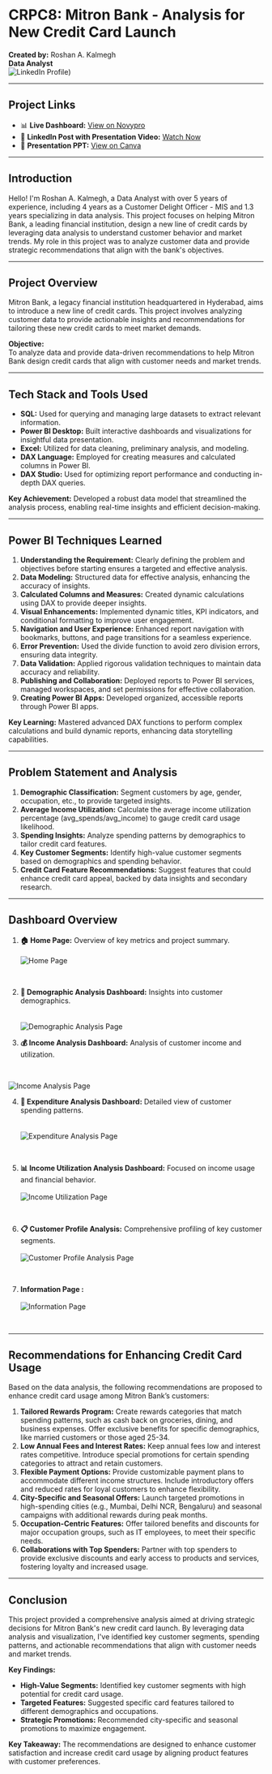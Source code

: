 # CRPC8: Mitron Bank - Analysis for New Credit Card Launch

**Created by:** Roshan A. Kalmegh  
**Data Analyst**  
![LinkedIn Profile](https://www.linkedin.com/in/roshan-kalmegh-2494b8251/))

---

## Project Links

- 📊 **Live Dashboard:** [View on Novypro](Link_to_live_dashboard)
- 🎥 **LinkedIn Post with Presentation Video:** [Watch Now](Link_to_linkedin_video)
- 📄 **Presentation PPT:** [View on Canva](Link_to_presentation_ppt)

---
## Introduction

Hello! I'm Roshan A. Kalmegh, a Data Analyst with over 5 years of experience, including 4 years as a Customer Delight Officer - MIS and 1.3 years specializing in data analysis. This project focuses on helping Mitron Bank, a leading financial institution, design a new line of credit cards by leveraging data analysis to understand customer behavior and market trends. My role in this project was to analyze customer data and provide strategic recommendations that align with the bank's objectives.

---


## Project Overview

Mitron Bank, a legacy financial institution headquartered in Hyderabad, aims to introduce a new line of credit cards. This project involves analyzing customer data to provide actionable insights and recommendations for tailoring these new credit cards to meet market demands.

**Objective:**  
To analyze data and provide data-driven recommendations to help Mitron Bank design credit cards that align with customer needs and market trends.

---

## Tech Stack and Tools Used

- **SQL:** Used for querying and managing large datasets to extract relevant information.
- **Power BI Desktop:** Built interactive dashboards and visualizations for insightful data presentation.
- **Excel:** Utilized for data cleaning, preliminary analysis, and modeling.
- **DAX Language:** Employed for creating measures and calculated columns in Power BI.
- **DAX Studio:** Used for optimizing report performance and conducting in-depth DAX queries.

**Key Achievement:** Developed a robust data model that streamlined the analysis process, enabling real-time insights and efficient decision-making.

---

## Power BI Techniques Learned

1. **Understanding the Requirement:** Clearly defining the problem and objectives before starting ensures a targeted and effective analysis.
2. **Data Modeling:** Structured data for effective analysis, enhancing the accuracy of insights.
3. **Calculated Columns and Measures:** Created dynamic calculations using DAX to provide deeper insights.
4. **Visual Enhancements:** Implemented dynamic titles, KPI indicators, and conditional formatting to improve user engagement.
5. **Navigation and User Experience:** Enhanced report navigation with bookmarks, buttons, and page transitions for a seamless experience.
6. **Error Prevention:** Used the divide function to avoid zero division errors, ensuring data integrity.
7. **Data Validation:** Applied rigorous validation techniques to maintain data accuracy and reliability.
8. **Publishing and Collaboration:** Deployed reports to Power BI services, managed workspaces, and set permissions for effective collaboration.
9. **Creating Power BI Apps:** Developed organized, accessible reports through Power BI apps.

**Key Learning:** Mastered advanced DAX functions to perform complex calculations and build dynamic reports, enhancing data storytelling capabilities.

---

## Problem Statement and Analysis

1. **Demographic Classification:** Segment customers by age, gender, occupation, etc., to provide targeted insights.
2. **Average Income Utilization:** Calculate the average income utilization percentage (avg_spends/avg_income) to gauge credit card usage likelihood.
3. **Spending Insights:** Analyze spending patterns by demographics to tailor credit card features.
4. **Key Customer Segments:** Identify high-value customer segments based on demographics and spending behavior.
5. **Credit Card Feature Recommendations:** Suggest features that could enhance credit card appeal, backed by data insights and secondary research.

---

## Dashboard Overview

1. **🏠 Home Page:** Overview of key metrics and project summary.
   <br> <br> 
![Home Page](https://github.com/user-attachments/assets/188ed1f7-1773-4e39-91fb-b1c226c55cc0)
<br> 

2. **👥 Demographic Analysis Dashboard:** Insights into customer demographics.<br> 
   <br>  <br> 
   ![Demographic Analysis Page](https://github.com/user-attachments/assets/1c67c90b-e572-4c10-99ae-f9c512a07e74)
   <br> 

3. **💰 Income Analysis Dashboard:** Analysis of customer income and utilization.  <br>
<br>

![Income Analysis Page](https://github.com/user-attachments/assets/7d05aa83-36fc-49f9-9808-1d4adb3e9976)
<br> 

4. **🛒 Expenditure Analysis Dashboard:** Detailed view of customer spending patterns.<br> 
   <br> <br> 
![Expenditure Analysis Page](https://github.com/user-attachments/assets/efa17c15-1c45-4ea5-91e8-993c2df03591)
<br> 

5. **📊 Income Utilization Analysis Dashboard:** Focused on income usage and financial behavior.
   <br> <br> 
![Income Utilization Page](https://github.com/user-attachments/assets/ee8033f1-be0f-49ca-9945-56e6b4f89f69)
<br> 

6. **📋 Customer Profile Analysis:** Comprehensive profiling of key customer segments.
    <br> <br> 
![Customer Profile Analysis Page](https://github.com/user-attachments/assets/cb46b24a-20bd-427d-9b1d-85fb994d0594)
<br> 

7. **Information Page :**
    <br> <br> 
   ![Information Page](https://github.com/user-attachments/assets/59fadd81-0dfc-452d-aed3-67892f8bd31c)
<br> 

---

## Recommendations for Enhancing Credit Card Usage

Based on the data analysis, the following recommendations are proposed to enhance credit card usage among Mitron Bank’s customers:

1. **Tailored Rewards Program:** Create rewards categories that match spending patterns, such as cash back on groceries, dining, and business expenses. Offer exclusive benefits for specific demographics, like married customers or those aged 25-34.
2. **Low Annual Fees and Interest Rates:** Keep annual fees low and interest rates competitive. Introduce special promotions for certain spending categories to attract and retain customers.
3. **Flexible Payment Options:** Provide customizable payment plans to accommodate different income structures. Include introductory offers and reduced rates for loyal customers to enhance flexibility.
4. **City-Specific and Seasonal Offers:** Launch targeted promotions in high-spending cities (e.g., Mumbai, Delhi NCR, Bengaluru) and seasonal campaigns with additional rewards during peak months.
5. **Occupation-Centric Features:** Offer tailored benefits and discounts for major occupation groups, such as IT employees, to meet their specific needs.
6. **Collaborations with Top Spenders:** Partner with top spenders to provide exclusive discounts and early access to products and services, fostering loyalty and increased usage.

---

## Conclusion

This project provided a comprehensive analysis aimed at driving strategic decisions for Mitron Bank's new credit card launch. By leveraging data analysis and visualization, I've identified key customer segments, spending patterns, and actionable recommendations that align with customer needs and market trends.

**Key Findings:**

- **High-Value Segments:** Identified key customer segments with high potential for credit card usage.
- **Targeted Features:** Suggested specific card features tailored to different demographics and occupations.
- **Strategic Promotions:** Recommended city-specific and seasonal promotions to maximize engagement.

**Key Takeaway:** The recommendations are designed to enhance customer satisfaction and increase credit card usage by aligning product features with customer preferences.

